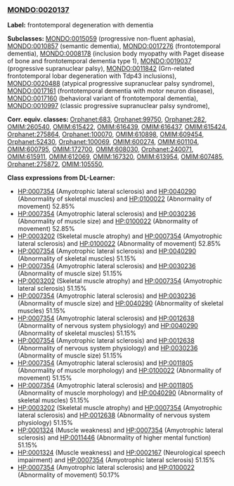 
### [MONDO:0020137](http://purl.obolibrary.org/obo/MONDO_0020137)
**Label:** frontotemporal degeneration with dementia

**Subclasses:** [MONDO:0015059](http://purl.obolibrary.org/obo/MONDO_0015059) (progressive non-fluent aphasia), [MONDO:0010857](http://purl.obolibrary.org/obo/MONDO_0010857) (semantic dementia), [MONDO:0017276](http://purl.obolibrary.org/obo/MONDO_0017276) (frontotemporal dementia), [MONDO:0008178](http://purl.obolibrary.org/obo/MONDO_0008178) (inclusion body myopathy with Paget disease of bone and frontotemporal dementia type 1), [MONDO:0019037](http://purl.obolibrary.org/obo/MONDO_0019037) (progressive supranuclear palsy), [MONDO:0011842](http://purl.obolibrary.org/obo/MONDO_0011842) (Grn-related frontotemporal lobar degeneration with Tdp43 inclusions), [MONDO:0020488](http://purl.obolibrary.org/obo/MONDO_0020488) (atypical progressive supranuclear palsy syndrome), [MONDO:0017161](http://purl.obolibrary.org/obo/MONDO_0017161) (frontotemporal dementia with motor neuron disease), [MONDO:0017160](http://purl.obolibrary.org/obo/MONDO_0017160) (behavioral variant of frontotemporal dementia), [MONDO:0010997](http://purl.obolibrary.org/obo/MONDO_0010997) (classic progressive supranuclear palsy syndrome), 

**Corr. equiv. classes:** [Orphanet:683](http://www.orpha.net/ORDO/Orphanet_683), [Orphanet:99750](http://www.orpha.net/ORDO/Orphanet_99750), [Orphanet:282](http://www.orpha.net/ORDO/Orphanet_282), [OMIM:260540](http://purl.obolibrary.org/obo/OMIM_260540), [OMIM:615422](http://purl.obolibrary.org/obo/OMIM_615422), [OMIM:616439](http://purl.obolibrary.org/obo/OMIM_616439), [OMIM:616437](http://purl.obolibrary.org/obo/OMIM_616437), [OMIM:615424](http://purl.obolibrary.org/obo/OMIM_615424), [Orphanet:275864](http://www.orpha.net/ORDO/Orphanet_275864), [Orphanet:100070](http://www.orpha.net/ORDO/Orphanet_100070), [OMIM:610898](http://purl.obolibrary.org/obo/OMIM_610898), [OMIM:609454](http://purl.obolibrary.org/obo/OMIM_609454), [Orphanet:52430](http://www.orpha.net/ORDO/Orphanet_52430), [Orphanet:100069](http://www.orpha.net/ORDO/Orphanet_100069), [OMIM:600274](http://purl.obolibrary.org/obo/OMIM_600274), [OMIM:601104](http://purl.obolibrary.org/obo/OMIM_601104), [OMIM:600795](http://purl.obolibrary.org/obo/OMIM_600795), [OMIM:172700](http://purl.obolibrary.org/obo/OMIM_172700), [OMIM:608030](http://purl.obolibrary.org/obo/OMIM_608030), [Orphanet:240071](http://www.orpha.net/ORDO/Orphanet_240071), [OMIM:615911](http://purl.obolibrary.org/obo/OMIM_615911), [OMIM:612069](http://purl.obolibrary.org/obo/OMIM_612069), [OMIM:167320](http://purl.obolibrary.org/obo/OMIM_167320), [OMIM:613954](http://purl.obolibrary.org/obo/OMIM_613954), [OMIM:607485](http://purl.obolibrary.org/obo/OMIM_607485), [Orphanet:275872](http://www.orpha.net/ORDO/Orphanet_275872), [OMIM:105550](http://purl.obolibrary.org/obo/OMIM_105550), 

**Class expressions from DL-Learner:**

- [HP:0007354](http://purl.obolibrary.org/obo/HP_0007354) (Amyotrophic lateral sclerosis) and [HP:0040290](http://purl.obolibrary.org/obo/HP_0040290) (Abnormality of skeletal muscles) and [HP:0100022](http://purl.obolibrary.org/obo/HP_0100022) (Abnormality of movement) 52.85%
- [HP:0007354](http://purl.obolibrary.org/obo/HP_0007354) (Amyotrophic lateral sclerosis) and [HP:0030236](http://purl.obolibrary.org/obo/HP_0030236) (Abnormality of muscle size) and [HP:0100022](http://purl.obolibrary.org/obo/HP_0100022) (Abnormality of movement) 52.85%
- [HP:0003202](http://purl.obolibrary.org/obo/HP_0003202) (Skeletal muscle atrophy) and [HP:0007354](http://purl.obolibrary.org/obo/HP_0007354) (Amyotrophic lateral sclerosis) and [HP:0100022](http://purl.obolibrary.org/obo/HP_0100022) (Abnormality of movement) 52.85%
- [HP:0007354](http://purl.obolibrary.org/obo/HP_0007354) (Amyotrophic lateral sclerosis) and [HP:0040290](http://purl.obolibrary.org/obo/HP_0040290) (Abnormality of skeletal muscles) 51.15%
- [HP:0007354](http://purl.obolibrary.org/obo/HP_0007354) (Amyotrophic lateral sclerosis) and [HP:0030236](http://purl.obolibrary.org/obo/HP_0030236) (Abnormality of muscle size) 51.15%
- [HP:0003202](http://purl.obolibrary.org/obo/HP_0003202) (Skeletal muscle atrophy) and [HP:0007354](http://purl.obolibrary.org/obo/HP_0007354) (Amyotrophic lateral sclerosis) 51.15%
- [HP:0007354](http://purl.obolibrary.org/obo/HP_0007354) (Amyotrophic lateral sclerosis) and [HP:0030236](http://purl.obolibrary.org/obo/HP_0030236) (Abnormality of muscle size) and [HP:0040290](http://purl.obolibrary.org/obo/HP_0040290) (Abnormality of skeletal muscles) 51.15%
- [HP:0007354](http://purl.obolibrary.org/obo/HP_0007354) (Amyotrophic lateral sclerosis) and [HP:0012638](http://purl.obolibrary.org/obo/HP_0012638) (Abnormality of nervous system physiology) and [HP:0040290](http://purl.obolibrary.org/obo/HP_0040290) (Abnormality of skeletal muscles) 51.15%
- [HP:0007354](http://purl.obolibrary.org/obo/HP_0007354) (Amyotrophic lateral sclerosis) and [HP:0012638](http://purl.obolibrary.org/obo/HP_0012638) (Abnormality of nervous system physiology) and [HP:0030236](http://purl.obolibrary.org/obo/HP_0030236) (Abnormality of muscle size) 51.15%
- [HP:0007354](http://purl.obolibrary.org/obo/HP_0007354) (Amyotrophic lateral sclerosis) and [HP:0011805](http://purl.obolibrary.org/obo/HP_0011805) (Abnormality of muscle morphology) and [HP:0100022](http://purl.obolibrary.org/obo/HP_0100022) (Abnormality of movement) 51.15%
- [HP:0007354](http://purl.obolibrary.org/obo/HP_0007354) (Amyotrophic lateral sclerosis) and [HP:0011805](http://purl.obolibrary.org/obo/HP_0011805) (Abnormality of muscle morphology) and [HP:0040290](http://purl.obolibrary.org/obo/HP_0040290) (Abnormality of skeletal muscles) 51.15%
- [HP:0003202](http://purl.obolibrary.org/obo/HP_0003202) (Skeletal muscle atrophy) and [HP:0007354](http://purl.obolibrary.org/obo/HP_0007354) (Amyotrophic lateral sclerosis) and [HP:0012638](http://purl.obolibrary.org/obo/HP_0012638) (Abnormality of nervous system physiology) 51.15%
- [HP:0001324](http://purl.obolibrary.org/obo/HP_0001324) (Muscle weakness) and [HP:0007354](http://purl.obolibrary.org/obo/HP_0007354) (Amyotrophic lateral sclerosis) and [HP:0011446](http://purl.obolibrary.org/obo/HP_0011446) (Abnormality of higher mental function) 51.15%
- [HP:0001324](http://purl.obolibrary.org/obo/HP_0001324) (Muscle weakness) and [HP:0002167](http://purl.obolibrary.org/obo/HP_0002167) (Neurological speech impairment) and [HP:0007354](http://purl.obolibrary.org/obo/HP_0007354) (Amyotrophic lateral sclerosis) 51.15%
- [HP:0007354](http://purl.obolibrary.org/obo/HP_0007354) (Amyotrophic lateral sclerosis) and [HP:0100022](http://purl.obolibrary.org/obo/HP_0100022) (Abnormality of movement) 50.17%


